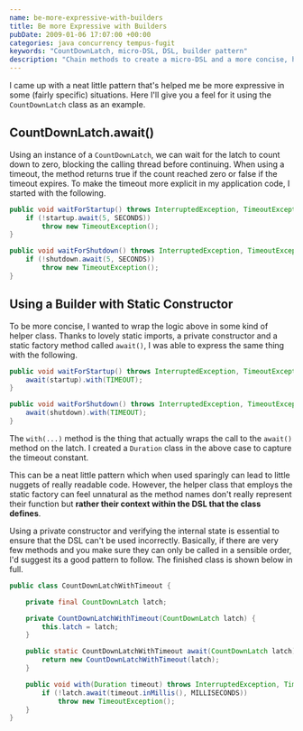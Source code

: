 ```yaml
---
name: be-more-expressive-with-builders
title: Be more Expressive with Builders
pubDate: 2009-01-06 17:07:00 +00:00
categories: java concurrency tempus-fugit
keywords: "CountDownLatch, micro-DSL, DSL, builder pattern"
description: "Chain methods to create a micro-DSL and a more concise, human readable sequence of events in your code."
---
```


I came up with a neat little pattern that's helped me be more expressive in some (fairly specific) situations. Here I'll give you a feel for it using the `CountDownLatch` class as an example.
  

## CountDownLatch.await()

Using an instance of a `CountDownLatch`, we can wait for the latch to count down to zero, blocking the calling thread before continuing. When using a timeout, the method returns true if the count reached zero or false if the timeout expires. To make the timeout more explicit in my application code, I started with the following.

``` java
public void waitForStartup() throws InterruptedException, TimeoutException {
    if (!startup.await(5, SECONDS))
        throw new TimeoutException();
}

public void waitForShutdown() throws InterruptedException, TimeoutException {
    if (!shutdown.await(5, SECONDS))
        throw new TimeoutException();
}
```

## Using a Builder with Static Constructor

To be more concise, I wanted to wrap the logic above in some kind of helper class. Thanks to lovely static imports, a private constructor and a static factory method called `await()`, I was able to express the same thing with the following.

  
``` java
public void waitForStartup() throws InterruptedException, TimeoutException {
    await(startup).with(TIMEOUT);
}

public void waitForShutdown() throws InterruptedException, TimeoutException {
    await(shutdown).with(TIMEOUT);
}
```

The `with(...)` method is the thing that actually wraps the call to the `await()` method on the latch. I created a `Duration` class in the above case to capture the timeout constant.

  
This can be a neat little pattern which when used sparingly can lead to little nuggets of really readable code. However, the helper class that employs the static factory can feel unnatural as the method names don't really represent their function but **rather their context within the DSL that the class defines**.

Using a private constructor and verifying the internal state is essential to ensure that the DSL can't be used incorrectly. Basically, if there are very few methods and you make sure they can only be called in a sensible order, I'd suggest its a good pattern to follow. The finished class is shown below in full.

  
``` java
public class CountDownLatchWithTimeout {

    private final CountDownLatch latch;

    private CountDownLatchWithTimeout(CountDownLatch latch) {
        this.latch = latch;
    }

    public static CountDownLatchWithTimeout await(CountDownLatch latch) {
        return new CountDownLatchWithTimeout(latch);
    }

    public void with(Duration timeout) throws InterruptedException, TimeoutException {
        if (!latch.await(timeout.inMillis(), MILLISECONDS))
            throw new TimeoutException();
    }
}
```
  


